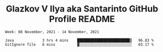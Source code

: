 <h1 align="center">Glazkov V Ilya aka Santarinto GitHub Profile README</h1>

<!--START_SECTION:waka-->
```text
Week: 08 November, 2021 - 14 November, 2021

Java             3 hrs 4 mins    ████████████████████████▒   96.83 % 
GitIgnore file   6 mins          ▓░░░░░░░░░░░░░░░░░░░░░░░░   03.17 % 
```
<!--END_SECTION:waka-->